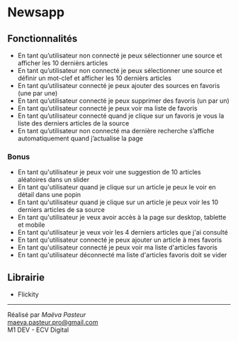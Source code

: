 # Newsapp

## Fonctionnalités
- En tant qu’utilisateur non connecté je peux sélectionner une source et afficher les 10 dernièrs articles
- En tant qu’utilisateur non connecté je peux sélectionner une source et définir un mot-clef et afficher les 10 dernièrs articles
- En tant qu’utilisateur connecté je peux ajouter des sources en favoris (une par une)
- En tant qu’utilisateur connecté je peux supprimer des favoris (un par un)
- En tant qu’utilisateur connecté je peux voir ma liste de favoris
- En tant qu’utilisateur connecté quand je clique sur un favoris je vous la liste des derniers articles de la source
- En tant qu’utilisateur non connecté ma dernière recherche s’affiche automatiquement quand j’actualise la page
### Bonus
- En tant qu'utilisateur je peux voir une suggestion de 10 articles aléatoires dans un slider
- En tant qu'utilisateur quand je clique sur un article je peux le voir en détail dans une popin
- En tant qu'utilisateur quand je clique sur un article je peux voir les 10 derniers articles de sa source
- En tant qu'utilisateur je veux avoir accès à la page sur desktop, tablette et mobile
- En tant qu'utilisateur je veux voir les 4 derniers articles que j'ai consulté
- En tant qu'utilisateur connecté je peux ajouter un article à mes favoris
- En tant qu'utilisateur connecté je peux voir ma liste d'articles favoris
- En tant qu'utilisateur déconnecté ma liste d'articles favoris doit se vider 
## Librairie 
- Flickity

---

Réalisé par _Maëva Pasteur_ <br>
maeva.pasteur.pro@gmail.com <br>
M1 DEV - ECV Digital